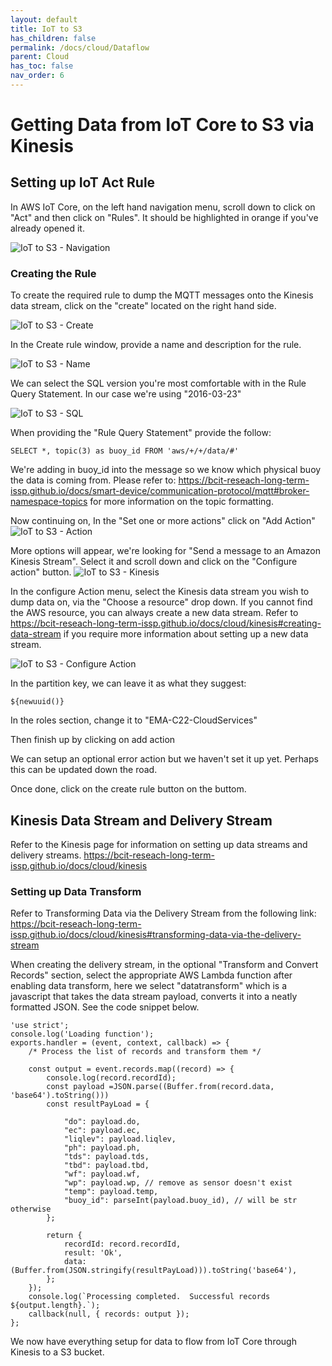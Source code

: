 ```yaml
---
layout: default
title: IoT to S3
has_children: false
permalink: /docs/cloud/Dataflow
parent: Cloud
has_toc: false
nav_order: 6
---
```


# Getting Data from IoT Core to S3 via Kinesis

## Setting up IoT Act Rule
In AWS IoT Core, on the left hand navigation menu, scroll down to click on "Act" and then click on "Rules". It should be highlighted in orange if you've already opened it.

![IoT to S3 - Navigation](https://raw.githubusercontent.com/BCIT-Reseach-Long-Term-ISSP/bcit-reseach-long-term-issp.github.io/master/cloud/assets/IoT_to_S3.PNG)

### Creating the Rule
To create the required rule to dump the MQTT messages onto the Kinesis data stream, click on the "create" located on the right hand side.

![IoT to S3 - Create](https://raw.githubusercontent.com/BCIT-Reseach-Long-Term-ISSP/bcit-reseach-long-term-issp.github.io/master/cloud/assets/IoT_to_S3_create.PNG)

In the Create rule window, provide a name and description for the rule.

![IoT to S3 - Name](https://raw.githubusercontent.com/BCIT-Reseach-Long-Term-ISSP/bcit-reseach-long-term-issp.github.io/master/cloud/assets/IoT_to_S3_name.PNG)

We can select the SQL version you're most comfortable with in the Rule Query Statement. In our case we're using "2016-03-23"

![IoT to S3 - SQL](https://raw.githubusercontent.com/BCIT-Reseach-Long-Term-ISSP/bcit-reseach-long-term-issp.github.io/master/cloud/assets/IoT_to_S3_sql.PNG)

When providing the "Rule Query Statement" provide the follow:
```
SELECT *, topic(3) as buoy_id FROM 'aws/+/+/data/#'
```

We're adding in buoy_id into the message so we know which physical buoy the data is coming from.
Please refer to: https://bcit-reseach-long-term-issp.github.io/docs/smart-device/communication-protocol/mqtt#broker-namespace-topics for more information on the topic formatting.

Now continuing on, In the "Set one or more actions" click on "Add Action"
![IoT to S3 - Action](https://raw.githubusercontent.com/BCIT-Reseach-Long-Term-ISSP/bcit-reseach-long-term-issp.github.io/master/cloud/assets/IoT_to_S3_action.PNG)

More options will appear, we're looking for "Send a message to an Amazon Kinesis Stream". Select it and scroll down and click on the "Configure action" button.
![IoT to S3 - Kinesis](https://raw.githubusercontent.com/BCIT-Reseach-Long-Term-ISSP/bcit-reseach-long-term-issp.github.io/master/cloud/assets/IoT_to_S3_kinesis.PNG)

In the configure Action menu, select the Kinesis data stream you wish to dump data on, via the "Choose a resource" drop down. If you cannot find the AWS resource, you can always create a new data stream. Refer to https://bcit-reseach-long-term-issp.github.io/docs/cloud/kinesis#creating-data-stream if you require more information about setting up a new data stream.

![IoT to S3 - Configure Action](https://raw.githubusercontent.com/BCIT-Reseach-Long-Term-ISSP/bcit-reseach-long-term-issp.github.io/master/cloud/assets/IoT_to_S3_action2.PNG)

In the partition key, we can leave it as what they suggest:
```
${newuuid()}
```

In the roles section, change it to "EMA-C22-CloudServices"

Then finish up by clicking on add action

We can setup an optional error action but we haven't set it up yet. Perhaps this can be updated down the road.

Once done, click on the create rule button on the buttom. 

## Kinesis Data Stream and Delivery Stream
Refer to the Kinesis page for information on setting up data streams and delivery streams.
https://bcit-reseach-long-term-issp.github.io/docs/cloud/kinesis

### Setting up Data Transform
Refer to Transforming Data via the Delivery Stream from the following link:
https://bcit-reseach-long-term-issp.github.io/docs/cloud/kinesis#transforming-data-via-the-delivery-stream

When creating the delivery stream, in the optional "Transform and Convert Records" section, select the appropriate AWS Lambda function after enabling data transform, here we select "datatransform" which is a javascript that takes the data stream payload, converts it into a neatly formatted JSON. See the code snippet below.

```
'use strict';
console.log('Loading function');
exports.handler = (event, context, callback) => {
    /* Process the list of records and transform them */

    const output = event.records.map((record) => {
        console.log(record.recordId);
        const payload =JSON.parse((Buffer.from(record.data, 'base64').toString()))
        const resultPayLoad = {

            "do": payload.do,
            "ec": payload.ec,
            "liqlev": payload.liqlev,
            "ph": payload.ph,
            "tds": payload.tds,
            "tbd": payload.tbd,
            "wf": payload.wf,
            "wp": payload.wp, // remove as sensor doesn't exist
            "temp": payload.temp,
            "buoy_id": parseInt(payload.buoy_id), // will be str otherwise
        };
        
        return {
            recordId: record.recordId,
            result: 'Ok',
            data: (Buffer.from(JSON.stringify(resultPayLoad))).toString('base64'),
        };
    });
    console.log(`Processing completed.  Successful records ${output.length}.`);
    callback(null, { records: output });
};
```

We now have everything setup for data to flow from IoT Core through Kinesis to a S3 bucket.
